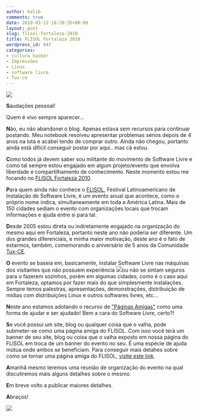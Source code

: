 ```yaml
---
author: kalib
comments: true
date: 2010-03-12 18:20:35+00:00
layout: post
slug: flisol-fortaleza-2010
title: FLISOL Fortaleza 2010
wordpress_id: 647
categories:
- cultura hacker
- Impressões
- Linux
- software livre
- Tux-ce
---
```


![](http://flisolceara.net/FLISOL2010/banners/laranja_horiz.png)



**S**audações pessoal!

Quem é vivo sempre aparecer...

**N**ão, eu não abandonei o blog. Apenas estava sem recursos para continuar postando. Meu notebook resolveu apresentar problemas sérios depois de 4 anos na luta e acabei tendo de comprar outro. Ainda não chegou, portanto ainda está difícil conseguir postar por aqui.. mas cá estou.

**C**omo todos já devem saber sou militante do movimento de Software Livre e como tal sempre estou engajado em algum projeto/evento que envolva liberdade e compartilhamento de conhecimento. Neste momento estou me focando no [FLISOL Fortaleza 2010](http://flisolceara.net).

**P**ara quem ainda não conhece o [FLISOL](http://www.flisol.net/), Festival Latinoamericano de Instalação de Software Livre, é um evento anual que acontece, como o próprio nome indica, simultaneamente em toda a América Latina. Mais de 150 cidades sediam o evento com organizações locais que trocam informações e ajuda entre si para tal.

**D**esde 2005 estou direta ou indiretamente engajado na organização do mesmo aqui em Fortaleza, portanto neste ano não poderia ser diferente. Um dos grandes diferenciais, e minha maior motivação, deste ano é o fato de estarmos, também, comemorando o aniversário de 5 anos da Comunidade [Tux-CE](http://www.tux-ce.org).

**O** evento se baseia em, basicamente, instalar Software Livre nas máquinas dos visitantes que não possuem experiência ![](http://flisolceara.net/FLISOL2010/banners/azul_180x150.png)ou não se sintam seguros para o fazerem sozinhos, porém em algumas cidades, como é o caso aqui em Fortaleza, optamos por fazer mais do que simplesmente instalações. Sempre temos palestras, apresentações, demonstrações, distribuição de mídias com distribuições Linux e outros softwares livres, etc...

**N**este ano estamos adotando o recurso de ["Páginas Amigas"](http://flisolceara.net/FLISOL2010/?page_id=29) como uma forma de ajudar e ser ajudado! Bem a cara do Software Livre, certo?!

**S**e você possui um site, blog ou qualquer coisa que o valha, pode submeter-se como uma página amiga do FLISOL. Com isso você terá um banner de seu site, blog ou coisa que o valha exposto em nossa página do FLISOL em troca de um banner do evento no seu. É uma espécie de ajuda mútua onde ambos se beneficiam. Para conseguir mais detahes sobre como se tornar uma página amiga do FLISOL, [visite este link](http://flisolceara.net/FLISOL2010/?page_id=29).

**A**manhã mesmo teremos uma reunião de organização do evento na qual discutiremos mais alguns detalhes sobre o mesmo.

**E**m breve volto a publicar maiores detalhes.

**A**braços!


![](http://www.marcelocavalcante.net/portal/imgs/userbar.gif)
